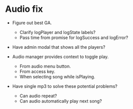 # Audio fix
* Figure out best GA.
    * Clarify logPlayer and logState labels?
    * Pass time from promise for logSuccess and logError?
* Have admin modal that shows all the players?
* Audio manager provides context to toggle play.
    * From audio menu button.
    * From access key.
    * When selecting song while isPlaying.

* Have single mp3 to solve these potential problems?
    * Can audio repeat?
    * Can audio automatically play next song?

